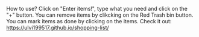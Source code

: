 How to use?
Click on "Enter items!", type what you need and click on the "+" button.
You can remove items by clikcking on the Red Trash bin button.
You can mark items as done by clicking on the items.
Check it out: https://ulvi199517.github.io/shopping-list/
